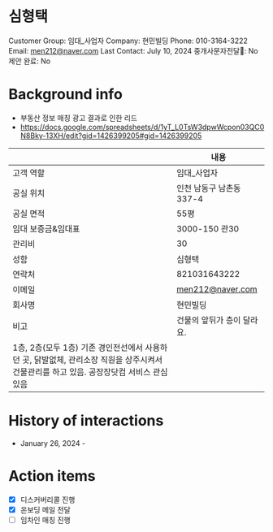 # 심형택

Customer Group: 임대_사업자
Company: 현민빌딩
Phone: 010-3164-3222
Email: men212@naver.com
Last Contact: July 10, 2024
중개사문자전달📩: No
제안 완료: No

# Background info

- 부동산 정보 매칭 광고 결과로 인한 리드
- https://docs.google.com/spreadsheets/d/1yT_L0TsW3dpwWcpon03QC0N8Bky-13XH/edit?gid=1426399205#gid=1426399205

|  | 내용 |
| --- | --- |
| 고객 역할 | 임대_사업자 |
| 공실 위치 | 인천 남동구 남촌동337-4 |
| 공실 면적 | 55평 |
| 임대 보증금&임대표 | 3000-150 관30 |
| 관리비 | 30 |
| 성함 | 심형택 |
| 연락처 | 821031643222 |
| 이메일 | [men212@naver.com](mailto:men212@naver.com) |
| 회사명 | 현민빌딩 |
| 비고 | 건물의 앞뒤가 층이 달라요.
1층, 2층(모두 1층) 기존 경인전선에서 사용하던 곳, 닭발없체, 관리소장 직원을 상주시켜서 건물관리를 하고 있음. 공장장닷컴 서비스 관심있음 |

# History of interactions

- January 26, 2024 -

# Action items

- [x]  디스커버리콜 진행
- [x]  온보딩 메일 전달
- [ ]  임차인 매칭 진행